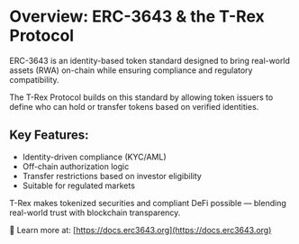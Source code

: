 # Overview: ERC-3643 & the T-Rex Protocol

ERC-3643 is an identity-based token standard designed to bring real-world assets (RWA) on-chain while ensuring compliance and regulatory compatibility.

The T-Rex Protocol builds on this standard by allowing token issuers to define who can hold or transfer tokens based on verified identities.

## Key Features:
- Identity-driven compliance (KYC/AML)
- Off-chain authorization logic
- Transfer restrictions based on investor eligibility
- Suitable for regulated markets

T-Rex makes tokenized securities and compliant DeFi possible — blending real-world trust with blockchain transparency.

🔗 Learn more at: [https://docs.erc3643.org](https://docs.erc3643.org)
